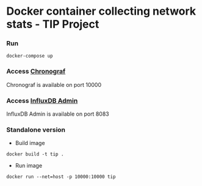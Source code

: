 # Docker container collecting network stats - TIP Project

### Run
`docker-compose up`

### Access [Chronograf][chronograf]
Chronograf is available on port 10000


### Access [InfluxDB Admin][influx-admin]
InfluxDB Admin is available on port 8083

### Standalone version
* Build image
```
docker build -t tip .
```

* Run image
```
docker run --net=host -p 10000:10000 tip
```

[chronograf]: http://localhost:10000
[Influx-admin]: http://localhost:8083
